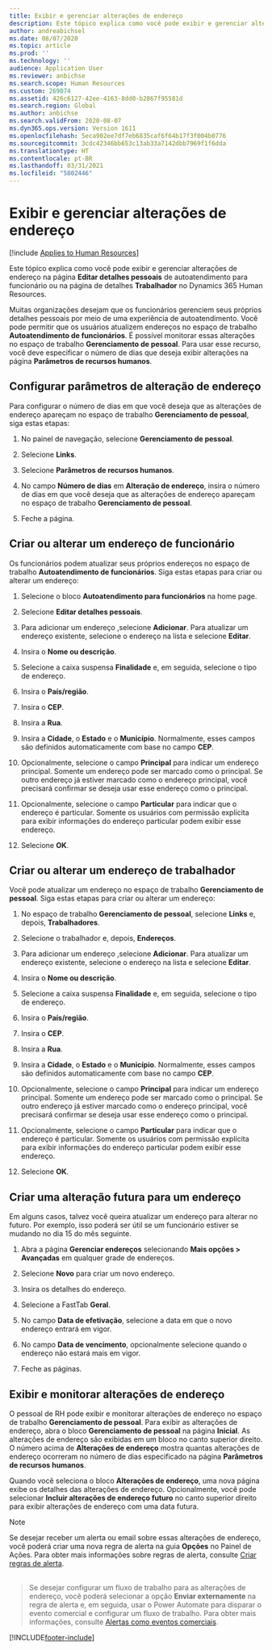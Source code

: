 ```yaml
---
title: Exibir e gerenciar alterações de endereço
description: Este tópico explica como você pode exibir e gerenciar alterações de endereço no Dynamics 365 Human Resources.
author: andreabichsel
ms.date: 08/07/2020
ms.topic: article
ms.prod: ''
ms.technology: ''
audience: Application User
ms.reviewer: anbichse
ms.search.scope: Human Resources
ms.custom: 269074
ms.assetid: 426c6127-42ee-4163-8dd0-b2867f95581d
ms.search.region: Global
ms.author: anbichse
ms.search.validFrom: 2020-08-07
ms.dyn365.ops.version: Version 1611
ms.openlocfilehash: 5eca902ee7df7eb6835caf6f64b17f3f004b0776
ms.sourcegitcommit: 3cdc42346bb653c13ab33a7142dbb7969f1f6dda
ms.translationtype: HT
ms.contentlocale: pt-BR
ms.lasthandoff: 03/31/2021
ms.locfileid: "5802446"
---
```

# <a name="view-and-manage-address-changes"></a>Exibir e gerenciar alterações de endereço

[!include [Applies to Human Resources](../includes/applies-to-hr.md)]

Este tópico explica como você pode exibir e gerenciar alterações de endereço na página **Editar detalhes pessoais** de autoatendimento para funcionário ou na página de detalhes **Trabalhador** no Dynamics 365 Human Resources.

Muitas organizações desejam que os funcionários gerenciem seus próprios detalhes pessoais por meio de uma experiência de autoatendimento. Você pode permitir que os usuários atualizem endereços no espaço de trabalho **Autoatendimento de funcionários**. É possível monitorar essas alterações no espaço de trabalho **Gerenciamento de pessoal**. Para usar esse recurso, você deve especificar o número de dias que deseja exibir alterações na página **Parâmetros de recursos humanos**.

## <a name="configure-address-change-parameters"></a>Configurar parâmetros de alteração de endereço

Para configurar o número de dias em que você deseja que as alterações de endereço apareçam no espaço de trabalho **Gerenciamento de pessoal**, siga estas etapas:

1. No painel de navegação, selecione **Gerenciamento de pessoal**.

2. Selecione **Links**.

3. Selecione **Parâmetros de recursos humanos**.

4. No campo **Número de dias** em **Alteração de endereço**, insira o número de dias em que você deseja que as alterações de endereço apareçam no espaço de trabalho **Gerenciamento de pessoal**.

5. Feche a página.

## <a name="create-or-change-an-employee-address"></a>Criar ou alterar um endereço de funcionário

Os funcionários podem atualizar seus próprios endereços no espaço de trabalho **Autoatendimento de funcionários**. Siga estas etapas para criar ou alterar um endereço:

1. Selecione o bloco **Autoatendimento para funcionários** na home page.

2. Selecione **Editar detalhes pessoais**.

3. Para adicionar um endereço ,selecione **Adicionar**. Para atualizar um endereço existente, selecione o endereço na lista e selecione **Editar**.

4. Insira o **Nome ou descrição**.

5. Selecione a caixa suspensa **Finalidade** e, em seguida, selecione o tipo de endereço.

6. Insira o **País/região**.

7. Insira o **CEP**.

8. Insira a **Rua**.

9. Insira a **Cidade**, o **Estado** e o **Município**. Normalmente, esses campos são definidos automaticamente com base no campo **CEP**.

10. Opcionalmente, selecione o campo **Principal** para indicar um endereço principal. Somente um endereço pode ser marcado como o principal. Se outro endereço já estiver marcado como o endereço principal, você precisará confirmar se deseja usar esse endereço como o principal.

11. Opcionalmente, selecione o campo **Particular** para indicar que o endereço é particular. Somente os usuários com permissão explícita para exibir informações do endereço particular podem exibir esse endereço.

12. Selecione **OK**.

## <a name="create-or-change-a-worker-address"></a>Criar ou alterar um endereço de trabalhador

Você pode atualizar um endereço no espaço de trabalho **Gerenciamento de pessoal**. Siga estas etapas para criar ou alterar um endereço:

1. No espaço de trabalho **Gerenciamento de pessoal**, selecione **Links** e, depois, **Trabalhadores**.

3. Selecione o trabalhador e, depois, **Endereços**.

3. Para adicionar um endereço ,selecione **Adicionar**. Para atualizar um endereço existente, selecione o endereço na lista e selecione **Editar**.

4. Insira o **Nome ou descrição**.

5. Selecione a caixa suspensa **Finalidade** e, em seguida, selecione o tipo de endereço.

6. Insira o **País/região**.

7. Insira o **CEP**.

8. Insira a **Rua**.

9. Insira a **Cidade**, o **Estado** e o **Município**. Normalmente, esses campos são definidos automaticamente com base no campo **CEP**.

10. Opcionalmente, selecione o campo **Principal** para indicar um endereço principal. Somente um endereço pode ser marcado como o principal. Se outro endereço já estiver marcado como o endereço principal, você precisará confirmar se deseja usar esse endereço como o principal.

11. Opcionalmente, selecione o campo **Particular** para indicar que o endereço é particular. Somente os usuários com permissão explícita para exibir informações do endereço particular podem exibir esse endereço.

12. Selecione **OK**.
 
## <a name="create-a-future-change-for-an-address"></a>Criar uma alteração futura para um endereço

Em alguns casos, talvez você queira atualizar um endereço para alterar no futuro. Por exemplo, isso poderá ser útil se um funcionário estiver se mudando no dia 15 do mês seguinte.

1. Abra a página **Gerenciar endereços** selecionando **Mais opções > Avançadas** em qualquer grade de endereços.

2. Selecione **Novo** para criar um novo endereço.

3. Insira os detalhes do endereço.

4. Selecione a FastTab **Geral**.

5. No campo **Data de efetivação**, selecione a data em que o novo endereço entrará em vigor.

6. No campo **Data de vencimento**, opcionalmente selecione quando o endereço não estará mais em vigor.

7. Feche as páginas.

## <a name="view-and-monitor-address-changes"></a>Exibir e monitorar alterações de endereço

O pessoal de RH pode exibir e monitorar alterações de endereço no espaço de trabalho **Gerenciamento de pessoal**. Para exibir as alterações de endereço, abra o bloco **Gerenciamento de pessoal** na página **Inicial**. As alterações de endereço são exibidas em um bloco no canto superior direito. O número acima de **Alterações de endereço** mostra quantas alterações de endereço ocorreram no número de dias especificado na página **Parâmetros de recursos humanos**. 

Quando você seleciona o bloco **Alterações de endereço**, uma nova página exibe os detalhes das alterações de endereço. Opcionalmente, você pode selecionar **Incluir alterações de endereço futuro** no canto superior direito para exibir alterações de endereço com uma data futura.

> [!NOTE]
> Se desejar receber um alerta ou email sobre essas alterações de endereço, você poderá criar uma nova regra de alerta na guia **Opções** no Painel de Ações. Para obter mais informações sobre regras de alerta, consulte [Criar regras de alerta](https://docs.microsoft.com/dynamics365/fin-ops-core/fin-ops/get-started/create-alerts).<br><br>

> Se desejar configurar um fluxo de trabalho para as alterações de endereço, você poderá selecionar a opção **Enviar externamente** na regra de alerta e, em seguida, usar o Power Automate para disparar o evento comercial e configurar um fluxo de trabalho. Para obter mais informações, consulte [Alertas como eventos comerciais](https://docs.microsoft.com/dynamics365/fin-ops-core/fin-ops/get-started/create-alerts#alerts-as-business-events).


[!INCLUDE[footer-include](../includes/footer-banner.md)]